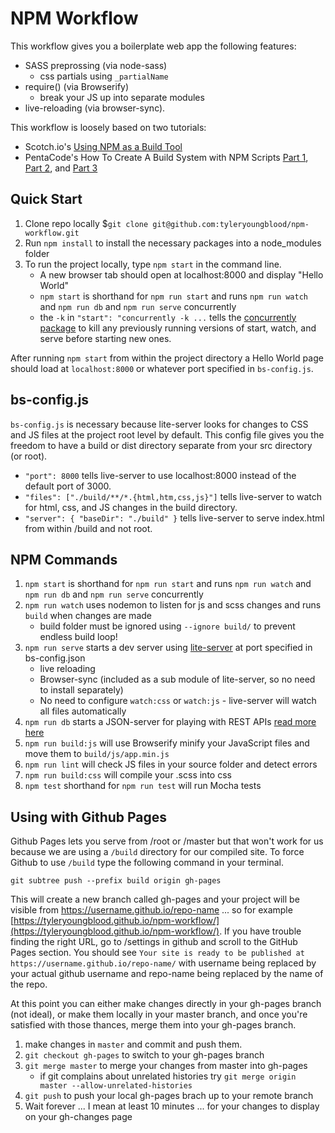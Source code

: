 # NPM Workflow #

This workflow gives you a boilerplate web app the following features:
- SASS preprossing (via node-sass)
    - css partials using `_partialName`
- require() (via Browserify) 
    - break your JS up into separate modules
- live-reloading (via browser-sync). 

This workflow is loosely based on two tutorials: 
- Scotch.io's [Using NPM as a Build Tool](https://scotch.io/tutorials/using-npm-as-a-build-tool) 
- PentaCode's How To Create A Build System with NPM Scripts [Part 1](https://www.youtube.com/watch?v=yQGkNO_Cot0), [Part 2](https://www.youtube.com/watch?v=Ajt2-fWRwOk), and [Part 3](https://www.youtube.com/watch?v=pkdYYCIzg_I)

## Quick Start
1. Clone repo locally $`git clone git@github.com:tyleryoungblood/npm-workflow.git`
1. Run `npm install` to install the necessary packages into a node_modules folder
1. To run the project locally, type `npm start` in the command line. 
    - A new browser tab should open at localhost:8000 and display "Hello World"
    - `npm start` is shorthand for `npm run start` and runs `npm run watch` and `npm run db` and `npm run serve` concurrently
    - the `-k` in `"start": "concurrently -k ...` tells the [concurrently package](https://www.npmjs.com/package/concurrently) to kill any previously running versions of start, watch, and serve before starting new ones.

After running `npm start` from within the project directory a Hello World page should load at `localhost:8000` or whatever port specified in `bs-config.js`. 

## bs-config.js ##

`bs-config.js` is necessary because lite-server looks for changes to CSS and JS files at the project root level by default. This config file gives you the freedom to have a build or dist directory separate from your src directory (or root).
- `"port": 8000` tells live-server to use localhost:8000 instead of the default port of 3000.
- `"files": ["./build/**/*.{html,htm,css,js}"]` tells live-server to watch for html, css, and JS changes in the build directory. 
- `"server": { "baseDir": "./build" }` tells live-server to serve index.html from within /build and not root.

## NPM Commands ##

1. `npm start` is shorthand for `npm run start` and runs `npm run watch` and `npm run db` and `npm run serve` concurrently
1. `npm run watch` uses nodemon to listen for js and scss changes and runs `build` when changes are made
    - build folder must be ignored using `--ignore build/` to prevent endless build loop!
1. `npm run serve` starts a dev server using [lite-server](https://www.npmjs.com/package/light-server) at port specified in bs-config.json
    - live reloading
    - Browser-sync (included as a sub module of lite-server, so no need to install separately)
    - No need to configure `watch:css` or `watch:js` - live-server will watch all files automatically
1. `npm run db` starts a JSON-server for playing with REST APIs [read more here](https://scotch.io/tutorials/json-server-as-a-fake-rest-api-in-frontend-development)
1. `npm run build:js` will use Browserify minify your JavaScript files and move them to `build/js/app.min.js`
1. `npm run lint` will check JS files in your source folder and detect errors
1. `npm run build:css` will compile your .scss into css
1. `npm test` shorthand for `npm run test` will run Mocha tests

## Using with Github Pages ##
Github Pages lets you serve from /root or /master but that won't work for us because we are using a `/build` directory for our compiled site. To force Github to use `/build` type the following command in your terminal.

`git subtree push --prefix build origin gh-pages`

This will create a new branch called gh-pages and your project will be visible from https://username.github.io/repo-name ... so for example [https://tyleryoungblood.github.io/npm-workflow/](https://tyleryoungblood.github.io/npm-workflow/). If you have trouble finding the right URL, go to /settings in github and scroll to the GitHub Pages section. You should see `Your site is ready to be published at https://username.github.io/repo-name/` with username being replaced by your actual github username and repo-name being replaced by the name of the repo. 

At this point you can either make changes directly in your gh-pages branch (not ideal), or make them locally in your master branch, and once you're satisfied with those thances, merge them into your gh-pages branch. 

1. make changes in `master` and commit and push them.
1. `git checkout gh-pages` to switch to your gh-pages branch
1. `git merge master` to merge your changes from master into gh-pages
    - if git complains about unrelated histories try `git merge origin master --allow-unrelated-histories`
1. `git push` to push your local gh-pages brach up to your remote branch
1. Wait forever ... I mean at least 10 minutes ... for your changes to display on your gh-changes page
